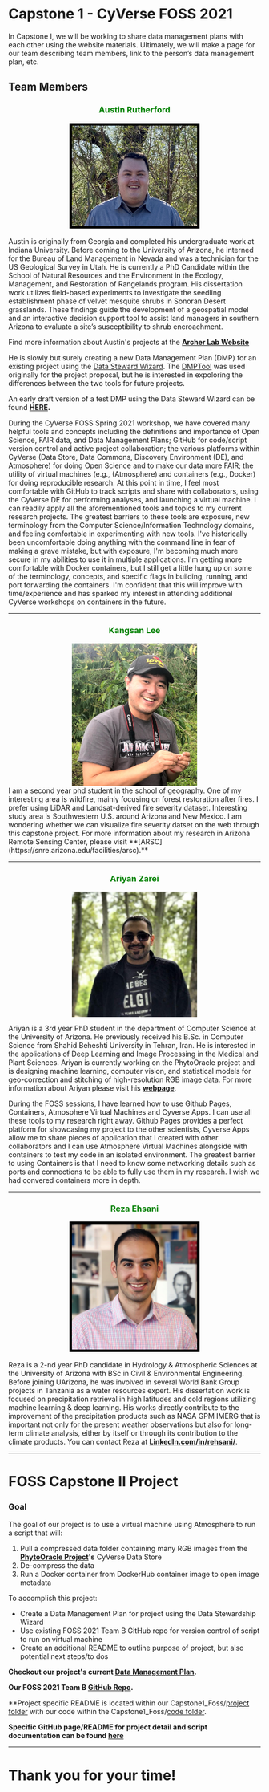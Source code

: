 # Capstone 1 - CyVerse FOSS 2021

In Capstone I, we will be working to share data management plans with each other using the website materials. Ultimately, we will make a page for our team describing team members, link to the person’s data management plan, etc.

## Team Members

<h3 style="text-align:center;color:Green;">Austin Rutherford</h3>
<p style="text-align:center;">
    <img src="headshots/Headshot_Rutherford.jpg" alt="Rutherford Headshot" width="250" height="200" style="border:5px solid black;">
   </p>


Austin is originally from Georgia and completed his undergraduate work at Indiana University. Before coming to the University of Arizona, he interned for the Bureau of Land Management in Nevada and was a technician for the US Geological Survey in Utah. He is currently a PhD Candidate within the School of Natural Resources and the Environment in the Ecology, Management, and Restoration of Rangelands program. His dissertation work utilizes field-based experiments to investigate the seedling establishment phase of velvet mesquite shrubs in Sonoran Desert grasslands. These findings guide the development of a geospatial model and an interactive decision support tool to assist land managers in southern Arizona to evaluate a site’s susceptibility to shrub encroachment. 

Find more information about Austin's projects at the **[Archer Lab Website](https://cals.arizona.edu/research/archer/exotic.html)**

He is slowly but surely creating a new Data Management Plan (DMP) for an existing project using the [Data Steward Wizard](https://ds-wizard.org/).
The [DMPTool](https://dmptool.org) was used originally for the project proposal, but he is interested in expoloring the differences between the two tools for future projects.

An early draft version of a test DMP using the Data Steward Wizard can be found **[HERE](https://researchers.ds-wizard.org/projects/64a7d204-a248-41de-b481-8da4d557f372).**

During the CyVerse FOSS Spring 2021 workshop, we have covered many helpful tools and concepts including the definitions and importance of Open Science, FAIR data, and Data Management Plans; GitHub for code/script version control and active project collaboration; the various platforms within CyVerse (Data Store, Data Commons, Discovery Environment (DE), and Atmosphere) for doing Open Science and to make our data more FAIR; the utility of virtual machines (e.g., (Atmosphere) and containers (e.g., Docker) for doing reproducible research. At this point in time, I feel most comfortable with GitHub to track scripts and share with collaborators, using the CyVerse DE for performing analyses, and launching a virtual machine. I can readily apply all the aforementioned tools and topics to my current research projects. The greatest barriers to these tools are exposure, new terminology from the Computer Science/Information Technology domains, and feeling comfortable in experimenting with new tools. I've historically been uncomfortable doing anything with the command line in fear of making a grave mistake, but with exposure, I'm becoming much more secure in my abilities to use it in multiple applications. I'm getting more comfortable with Docker containers, but I still get a little hung up on some of the terminology, concepts, and specific flags in building, running, and port forwarding the containers. I'm confident that this will improve with time/experience and has sparked my interest in attending additional CyVerse workshops on containers in the future. 

---

<h3 style="text-align:center;color:Green;">Kangsan Lee</h3>
<div>
    <img src="headshots/kangsan_hs.jpg" alt="Kangsan Lee" width="250" style="display: block;margin-left:auto;margin-right:auto;">
</div>
I am a second year phd student in the school of geography. One of my interesting area is wildfire, mainly focusing on forest restoration after fires. I prefer using LiDAR and Landsat-derived fire severity dataset. Interesting study area is Southwestern U.S. around Arizona and New Mexico. I am wondering whether we can visualize fire severity datset on the web through this capstone project. For more information about my research in Arizona Remote Sensing Center, please visit **[ARSC](https://snre.arizona.edu/facilities/arsc).**

---

<h3 style="text-align:center;color:Green;">Ariyan Zarei</h3>
<div>
    <img src="headshots/ariyan.jpg" alt="Ariyan Zarei" width="250" style="display: block;margin-left:auto;margin-right:auto;">
</div>

Ariyan is a 3rd year PhD student in the department of Computer Science at the University of Arizona. He previously received his B.Sc. in Computer Science from Shahid Beheshti University in Tehran, Iran. He is interested in the applications of Deep Learning and Image Processing in the Medical and Plant Sciences. Ariyan is currently working on the PhytoOracle project and is designing machine learning, computer vision, and statistical models for geo-correction and stitching of high-resolution RGB image data. For more information about Ariyan please visit his **[webpage](http://vision.cs.arizona.edu/ariyanzarei/)**.

During the FOSS sessions, I have learned how to use Github Pages, Containers, Atmosphere Virtual Machines and Cyverse Apps. I can use all these tools to my research right away. Github Pages provides a perfect platform for showcasing my project to the other scientists, Cyverse Apps allow me to share pieces of application that I created with other collaborators and I can use Atmosphere Virtual Machines alongside with containers to test my code in an isolated environment. The greatest barrier to using Containers is that I need to know some networking details such as ports and connections to be able to fully use them in my research. I wish we had convered containers more in depth. 

---

<h3 style="text-align:center;color:Green;">Reza Ehsani</h3>
<p style="text-align:center;">
    <img src="headshots/Reza.jpg" alt="Reza Headshot" width="250" height="250" style="border:5px solid black;">
   </p>

Reza is a 2-nd year PhD candidate in Hydrology & Atmospheric Sciences at the University of Arizona with BSc in Civil & Environmental Engineering. Before joining UArizona, he was involved in several World Bank Group projects in Tanzania as a water resources expert. His dissertation work is focused on precipitation retrieval in high latitudes
and cold regions utilizing machine learning & deep learning. His works directly contribute to the improvement of the precipitation products such as NASA GPM IMERG that is important not only for the present weather observations but also for long-term climate analysis, either by itself or through its contribution to the climate products. You can contact Reza at **[LinkedIn.com/in/rehsani/](https://www.linkedin.com/in/rehsani/)**.

---

# FOSS Capstone II Project

### Goal
The goal of our project is to use a virtual machine using Atmosphere to run a script that will:
1. Pull a compressed data folder containing many RGB images from the **[PhytoOracle Project](https://phytooracle.readthedocs.io/en/latest/)'s** CyVerse Data Store
2. De-compress the data
3. Run a Docker container from DockerHub container image to open image metadata

To accomplish this project:
* Create a Data Management Plan for project using the Data Stewardship Wizard
* Use existing FOSS 2021 Team B GitHub repo for version control of script to run on virtual machine 
* Create an additional README to outline purpose of project, but also potential next steps/to dos

**Checkout our project's current [Data Management Plan]().**

**Our FOSS 2021 Team B [GitHub Repo](https://github.com/ariyanzri/Capstone1_Foss).** 

**Project specific README is located within our Capstone1_Foss/[project folder](https://github.com/ariyanzri/Capstone1_Foss/tree/main/project) with our code within
the Capstone1_Foss/[code folder](https://github.com/ariyanzri/Capstone1_Foss/tree/main/code).

**Specific GitHub page/README for project detail and script documentation can be found [here](project/README.md)**

---
# Thank you for your time!
